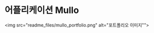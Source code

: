 <!--<h1>어플리케이션 Mullo</h1>-->
<!--<body> -->
<!--    <h3>전체구성</h3>-->
<!--    <img src="mullo_all.png" alt="전체 구성">-->
<!--    <ul>-->
<!--        <li>로그인 화면</li>-->
<!--        <li>메인 화면</li>-->
<!--        <li>댓글 화면</li>-->
<!--        <li>설정 화면</li>-->
<!--        <li>유저정보 화면</li>-->
<!--        <li>게시글 작성 화면</li>-->
<!--    </ul>-->
<!--    <hr>-->
<!--    <h3>사용된 기술</h3>-->
<!--      <p>MVVM, Code-Base UI, UIKit, snapKit, realmDB, Alamofire, aws EC2, Flask, Figma</p>-->
<!--    <h3>새로 사용한 기술과 이유</h3>-->
<!--    <ul>-->
<!--        <li><b>RxSwift</b> : Collection view에서 데이터 바인딩할때 복잡도가 너무 올라가 사용</li>-->
<!--        <li><b>amazon S3</b> : 게시글에 이미지를 넣기위해 사용</li>-->
<!--        <li><b>Firebase Auth</b> : 이메일로 로그인, 회원가입하기 위해 사용</li>-->
<!--        <li><b>Kingfisher</b> : 게시글 이미지를 효율적으로 게시하기 위해 사용</li>-->
<!--    </ul>-->
<!--    <hr>-->
<!--    <h3>주요 코드 구성 설명</h3>-->
<!--    <img src="mullo_code.png" alt="코드 구성">-->
<!--    <h5>Main VC 중심으로 코드를 구성</h5>-->
<!--    <img src="게시글 화면.png" alt="게시글 화면" width="30%" height="auto">-->
<!--    <h5>1 : aws S3에 저장된 이미지의 url을 kingFisher를 통해 제공함</h5>-->
<!--	<h5>2 : '5:2:1' 이런 식의 문자열 데이터를 서버에게 받아 파싱하여 사용, 게시글 투표 여부를 realmDB에 저장하여 게시글 로드 또는 투표시 반영하였음</h5>-->
<!--	<img src="글 작성 화면.png" alt="글 작성 화면" width="30%" height="auto">-->
<!--	<h5>1 : Write_post_VM에서 Rxswift의 Observable한 UIImage 배열을 사용하여 collection view와 데이터 바인딩을 하여 이미지들을 구성한다. 사용자가 이미지 추가 셀을 클릭하면, 권한 허용을 체크하고 PHPicker를 사용하여 VM에 이미지를 추가한다. 이미지가 추가된 VM에서 RxSwift의 데이터 바인딩으로 셀이 추가되어 화면에 표시된다.</h5>-->
<!--    <img src="댓글 화면.png" alt="댓글 화면" width="30%" height="auto">-->
<!--	<h5>1 : overCurrentContext 속성으로 comment VC를 추가하여 뒷배경이 보이는 화면을 구성, UIPanGesture를 사용하여 grabBar를 움직이면 comments 뷰의 높이를 변경해 동적인 사용자 경험을 주었음.</h5>-->
<!--	<h5>2 : 댓글마다 번호를 부여하여 좋아요를 클릭시 realm DB에 해당 번호를 저장하여 좋아요 누른 댓글을 표시한다. 서버에서 댓글 번호를 일정 크기마다 파티클로 나누어 탐색 속도를 높였음.</h5>-->
<!--</body>-->
# 어플리케이션 Mullo
<img src="readme_files/mullo_portfolio.png" alt="포트폴리오 이미지"">

